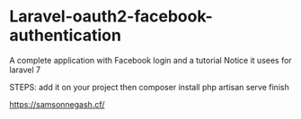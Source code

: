 Laravel-oauth2-facebook-authentication
======================

A complete application with Facebook login and a tutorial
Notice it usees for laravel 7


STEPS:
add it on your project then
composer install
php artisan serve finish


https://samsonnegash.cf/
